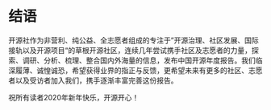 # 结语
开源社作为非营利、纯公益、全志愿者组成的专注于”开源治理、社区发展、国际接轨以及开源项目“的草根开源社区，连续几年尝试携手社区及志愿者的力量，探索、调研、分析、梳理、整合国内外海量的信息，发布中国开源年度报告。我们临深履薄、诚惶诚恐，希望获得业界的指正与反馈，更希望未来有更多的社区、志愿者以及受访者加入我们，携手逐渐丰富完善这份报告。

祝所有读者2020年新年快乐，开源开心！